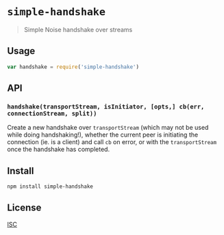 # `simple-handshake`

> Simple Noise handshake over streams

## Usage

```js
var handshake = require('simple-handshake')
```

## API

### `handshake(transportStream, isInitiator, [opts,] cb(err, connectionStream, split))`

Create a new handshake over `transportStream` (which may not be used while doing
handshaking!), whether the current peer is initiating the connection (ie. is
a client) and call `cb` on error, or with the `transportStream` once the
handshake has completed.

## Install

```sh
npm install simple-handshake
```

## License

[ISC](LICENSE)
